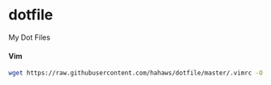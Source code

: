 # dotfile

My Dot Files

#### Vim

```sh
wget https://raw.githubusercontent.com/hahaws/dotfile/master/.vimrc -O ~/.vimrc
```
